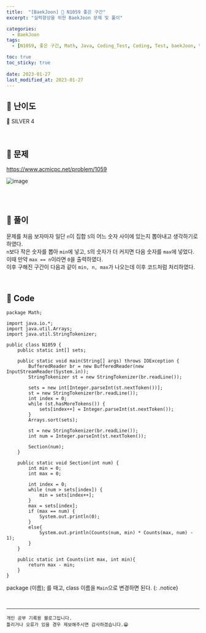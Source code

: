 ```yaml
---
title:  "[BaekJoon] 🥈 N1059 좋은 구간"
excerpt: "실력향상을 위한 BaekJoon 문제 및 풀이"

categories:
  - BaekJoon
tags:
  - [N1059, 좋은 구간, Math, Java, Coding_Test, Coding, Test, baekJoon, 백준]

toc: true
toc_sticky: true
 
date: 2023-01-27
last_modified_at: 2023-01-27
---
```


## 📌 난이도

  🥈 SILVER 4

<br>

## 📌 문제

<https://www.acmicpc.net/problem/1059>

![image](https://user-images.githubusercontent.com/37824506/214983129-c9f3c551-e724-47a8-b916-c8f3a2d61a64.png)

<br>



<br>

## 📌 풀이

문제를 처음 보자마자 일단 `n`이 집합 `S`의 어느 숫자 사이에 있는지 뽑아내고 생각하기로 하였다.  
`n`보다 작은 숫자를 뽑아 `min`에 넣고, `S`의 숫자가 더 커지면 다음 숫자를 `max`에 넣었다.  
이때 만약 `max == n`이라면 `0`을 출력하였다.  
이후 구해진 구간이 다음과 같이 `min, n, max`가 나오는데 이후 코드처럼 처리하였다.


<br>

## 📌 Code

```
package Math;

import java.io.*;
import java.util.Arrays;
import java.util.StringTokenizer;

public class N1059 {
    public static int[] sets;

    public static void main(String[] args) throws IOException {
        BufferedReader br = new BufferedReader(new InputStreamReader(System.in));
        StringTokenizer st = new StringTokenizer(br.readLine());

        sets = new int[Integer.parseInt(st.nextToken())];
        st = new StringTokenizer(br.readLine());
        int index = 0;
        while (st.hasMoreTokens()) {
            sets[index++] = Integer.parseInt(st.nextToken());
        }
        Arrays.sort(sets);

        st = new StringTokenizer(br.readLine());
        int num = Integer.parseInt(st.nextToken());

        Section(num);
    }

    public static void Section(int num) {
        int min = 0;
        int max = 0;

        int index = 0;
        while (num > sets[index]) {
            min = sets[index++];
        }
        max = sets[index];
        if (max == num) {
            System.out.println(0);
        }
        else{
            System.out.println(Counts(num, min) * Counts(max, num) - 1);
        }
    }

    public static int Counts(int max, int min){
        return max - min;
    }
}
```


package (이름); 를 때고, class 이름을 `Main`으로 변경하면 된다.
{: .notice} 



<br>


***
    개인 공부 기록용 블로그입니다.
    틀리거나 오류가 있을 경우 제보해주시면 감사하겠습니다.😁